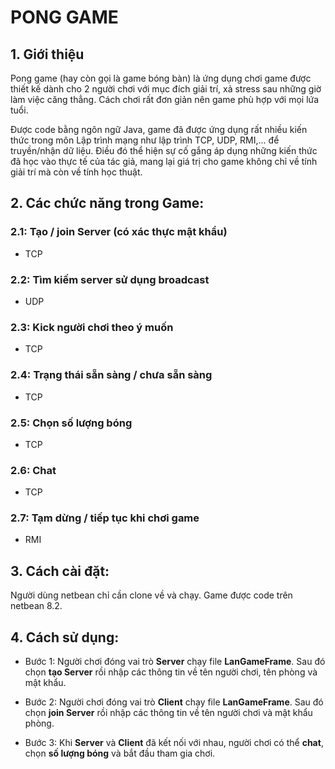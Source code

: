 # 									PONG GAME

## 1. Giới thiệu

Pong game (hay còn gọi là game bóng bàn) là ứng dụng chơi game được thiết kế dành cho 2 người chơi với mục đích giải trí, xả stress sau những giờ làm việc căng thẳng. Cách chơi rất đơn giản nên game phù hợp với mọi lứa tuổi.

Được code bằng ngôn ngữ Java, game đã được ứng dụng rất nhiều kiến thức trong môn Lập trình mạng như lập trình TCP, UDP, RMI,... để truyền/nhận dữ liệu. Điều đó thể hiện sự cố gắng áp dụng những kiến thức đã học vào thực tế của tác giả, mang lại giá trị cho game không chỉ về tính giải trí mà còn về tính học thuật.

## 2. Các chức năng trong Game:

### 2.1: Tạo / join Server (có xác thực mật khẩu)

- TCP 

### 2.2: Tìm kiếm server sử dụng broadcast

- UDP

### 2.3: Kick người chơi theo ý muốn

- TCP

### 2.4: Trạng thái sẵn sàng / chưa sẵn sàng 

- TCP

### 2.5: Chọn số lượng bóng

- TCP

### 2.6: Chat

- TCP

### 2.7: Tạm dừng / tiếp tục khi chơi game

- RMI

## 3. Cách cài đặt:

Người dùng netbean chỉ cần clone về và chạy. Game được code trên netbean 8.2.

## 4. Cách sử dụng:

- Bước 1: Người chơi đóng vai trò **Server** chạy file **LanGameFrame**. Sau đó chọn **tạo Server** rồi nhập các thông tin về tên người chơi, tên phòng và mật khẩu.

- Bước 2: Người chơi đóng vai trò **Client** chạy file **LanGameFrame**. Sau đó chọn **join Server** rồi nhập các thông tin về tên người chơi và mật khẩu phòng.
- Bước 3: Khi **Server** và **Client** đã kết nối với nhau, người chơi có thể **chat**, chọn **số lượng bóng** và bắt đầu tham gia chơi.



